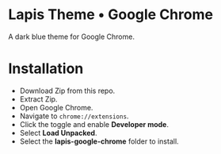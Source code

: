 # Lapis Theme • Google Chrome

A dark blue theme for Google Chrome.

# Installation

- Download Zip from this repo.
- Extract Zip.
- Open Google Chrome.
- Navigate to `chrome://extensions`.
- Click the toggle and enable **Developer mode**.
- Select **Load Unpacked**.
- Select the **lapis-google-chrome** folder to install.
